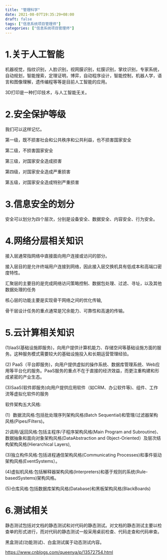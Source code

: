 ```yaml
---
title: "管理科学"
date: 2021-08-07T19:35:29+08:00
draft: false
tags: ["信息系统项目管理师"]
categories: ["信息系统项目管理师"]
---
```


# 1.关于人工智能

机器视觉，指纹识别，人脸识别，视网膜识别，虹膜识别，掌纹识别，专家系统，自动规划，智能搜索，定理证明，博弈，自动程序设计，智能控制，机器人学，语言和图像理解，遗传编程等等是目前人工智能的应用。

3D打印是一种打印技术，与人工智能无关。

# 2.安全保护等级

我们可以这样记忆。

第一级，既不损害社会和公共秩序和公共利益，也不损害国家安全

第二级，不损害国家安全

第三级，对国家安全造成损害

第四级，对国家安全造成严重损害

第五级，对国家安全造成特别严重损害

# 3.信息安全的划分

安全可以划分为四个层次，分别是设备安全、数据安全、内容安全、行为安全。

# 4.网络分层相关知识

接入层通常指网络中直接面向用户连接或访问的部分。

接入层目的是允许终端用户连接到网络，因此接入层交换机具有低成本和高端口密度特性。

汇聚层的主要目的是完成网络访问策略控制、数据包处理、过滤、寻址，以及其他数据处理的任务

核心层的功能主要是实现骨干网络之间的优化传输,

骨干层设计任务的重点通常是冗余能力、可靠性和高速的传输。

# 5.云计算相关知识

(1)laaS(基础设施即服务)，向用户提供计算机能力、存储空间等基础设施方面的服务。这种服务模式需要较大的基础设施投入和长期运营管理经验。

(2) PaaS（平台即服务)，向用户提供虚拟的操作系统、数据库管理系统、Web应用等平台化的服务。PaaS服务的重点不在于直接的经济效益，而更注重构建和形成紧密的产业生态。

(3)SaaS(软件即服务)向用户提供应用软件（如CRM、办公软件等)、组件、工作流等虚拟化软件的服务

软件架构五大风格:

(1）数据流风格:包括批处理序列架构风格(Batch Sequential)和管理/过滤器架构风格(Pipes/Filters)。

2)调用/返回风格:包括主程序/子程序架构风格(Main Program and Subroutine)、数据抽象和面向对象架构风格(DataAbstraction and 0bject-Oriented）及层次结构架构风格(Hierarchical Layers),

(3)独立构件风格:包括进程通信架构风格(Communicating Processes)和事件驱动架构风格(EventSystems）。

(4)虚拟机风格:包括解释器架构风格(lnterpreters)和基于规则的系统(Rule-basedSystems)架构风格。

(5)仓库风格:包括数据库架构风格(Database)和黑板架构风格(BlackBoards)

# 6.测试相关

静态测试包括对文档的静态测试和对代码的静态测试。对文档的静态测试主要以检查单的形式进行，而对代码的静态测试一般采用桌前检查、代码走查和代码审查。

黑盒测试(功能测试)、白盒测试属于动态测试内容。







https://www.cnblogs.com/queenya/p/13572754.html